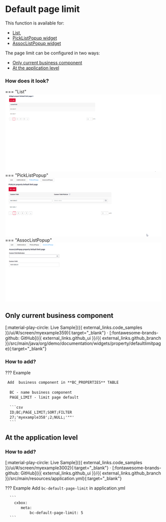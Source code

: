 # Default page limit
This function is available for: 

* [List](/widget/type/list/list),
* [PickListPopup widget](/widget/type/picklistpopup/picklistpopup)
* [AssocListPopup widget](/widget/type/assoclistpopup/assoclistpopup)

The page limit can be configured in two ways: 

* [Only current business component](#bc-default-page-limit) 
* [At the application level](#app-default-page-limit)


### How does it look?
=== "List"
     ![defaultlimitpage.gif](defaultlimitpage.gif)
=== "PickListPopup"
     ![picklistpopup_default_limit.gif](picklistpopup_default_limit.gif)
=== "AssocListPopup"
     ![assoc_default_limit.gif](assoc_default_limit.gif)

## <a id="bc-default-page-limit">Only current business component</a>
[:material-play-circle: Live Sample]({{ external_links.code_samples }}/ui/#/screen/myexample359){:target="_blank"} ·
[:fontawesome-brands-github: GitHub]({{ external_links.github_ui }}/{{ external_links.github_branch }}/src/main/java/org/demo/documentation/widgets/property/defaultlimitpage){:target="_blank"}
 
### How to add?
??? Example

     Add  business component in **BC_PROPERTIES** TABLE

      BC - name business component
      PAGE_LIMIT - limit page default

      ```csv
      ID;BC;PAGE_LIMIT;SORT;FILTER
      27;'myexample358';2;NULL;'""'
      ```

## <a id="app-default-page-limit">At the application level</a>

### How to add?
[:material-play-circle: Live Sample]({{ external_links.code_samples }}/ui/#/screen/myexample3002){:target="_blank"} ·
[:fontawesome-brands-github: GitHub]({{ external_links.github_ui }}/{{ external_links.github_branch }}/src/main/resources/application.yml){:target="_blank"}

??? Example
     Add `bc-default-page-limit` in application.yml  

      ```
        cxbox:
           meta:
               bc-default-page-limit: 5
      ```